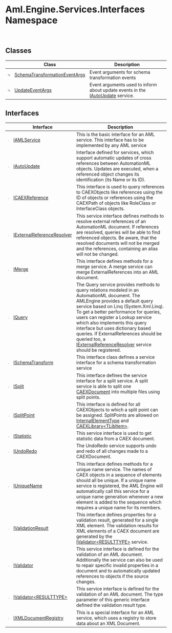 Aml.Engine.Services.Interfaces Namespace
========================================
 


Classes
-------

                | Class                              | Description                                                                         
--------------- | ---------------------------------- | ----------------------------------------------------------------------------------- 
![Public class] | [SchemaTransformationEventArgs][1] | Event arguments for schema transformation events                                    
![Public class] | [UpdateEventArgs][2]               | Event arguments used to inform about update events in the [IAutoUpdate][3] service. 


Interfaces
----------

                    | Interface                       | Description                                                                                                                                                                                                                                                                                                                                                                                                                                        
------------------- | ------------------------------- | -------------------------------------------------------------------------------------------------------------------------------------------------------------------------------------------------------------------------------------------------------------------------------------------------------------------------------------------------------------------------------------------------------------------------------------------------- 
![Public interface] | [IAMLService][4]                | This is the basic interface for an AML service. This interface has to be implemented by any AML service                                                                                                                                                                                                                                                                                                                                            
![Public interface] | [IAutoUpdate][3]                | Interface defined for services, which support automatic updates of cross references between AutomationML objects. Updates are executed, when a referenced object changes its identification (its Name or its ID).                                                                                                                                                                                                                                  
![Public interface] | [ICAEXReference][5]             | This interface is used to query references to CAEXObjects like references using the ID of objects or references using the CAEXPath of objects like RoleClass or InterfaceClass objects.                                                                                                                                                                                                                                                            
![Public interface] | [IExternalReferenceResolver][6] | This service interface defines methods to resolve external references of an AutomationML document. If references are resolved, queries will be able to find referenced objects. Be aware, that the resolved documents will not be merged and the references, containing an alias will not be changed.                                                                                                                                              
![Public interface] | [IMerge][7]                     | This interface defines methods for a merge service. A merge service can merge ExternalReferences into an AML document.                                                                                                                                                                                                                                                                                                                             
![Public interface] | [IQuery][8]                     | The Query service provides methods to query relations modeled in an AutomationML document. The AMLEngine provides a default query service based on Linq (System.Xml.Linq). To get a better performance for queries, users can register a Lookup service which also implements this query interface but uses dictionary based queries. If ExternalReferences should be queried too, a [IExternalReferenceResolver][6] service should be registered. 
![Public interface] | [ISchemaTransform][9]           | This interface class defines a service interface for a schema transformation service                                                                                                                                                                                                                                                                                                                                                               
![Public interface] | [ISplit][10]                    | This interface defines the service interface for a split service. A split service is able to split one [CAEXDocument][11] into multiple files using split points.                                                                                                                                                                                                                                                                                  
![Public interface] | [ISplitPoint][12]               | This interface is defined for all CAEXObjects to which a split point can be assigned. SplitPoints are allowed on [InternalElementType][13] and [CAEXLibrary&lt;TLibItem>][14].                                                                                                                                                                                                                                                                     
![Public interface] | [IStatistic][15]                | This service interface is used to get statistic data from a CAEX document.                                                                                                                                                                                                                                                                                                                                                                         
![Public interface] | [IUndoRedo][16]                 | The UndoRedo service supports undo and redo of all changes made to a CAEXDocument.                                                                                                                                                                                                                                                                                                                                                                 
![Public interface] | [IUniqueName][17]               | This interface defines methods for a unique name service. The names of CAEX objects in a sequence of elements should all be unique. If a unique name service is registered, the AML Engine will automatically call this service for a unique name generation whenever a new element is added to the sequence which requires a unique name for its members.                                                                                         
![Public interface] | [IValidationResult][18]         | This interface defines properties for a validation result, generated for a single XML element. The validation results for XML elements of a CAEX document are generated by the [IValidator&lt;RESULTTYPE>][19] service.                                                                                                                                                                                                                            
![Public interface] | [IValidator][20]                | This service interface is defined for the validation of an AML document. Additionally the service can also be used to repair specific invalid properties in a document and to automatically updated references to objects if the source changes.                                                                                                                                                                                                   
![Public interface] | [IValidator&lt;RESULTTYPE>][19] | This service interface is defined for the validation of an AML document. The type parameter of this generic interface defined the validation result type.                                                                                                                                                                                                                                                                                          
![Public interface] | [IXMLDocumentRegistry][21]      | This is a special interface for an AML service, which uses a registry to store data about an XML Document.                                                                                                                                                                                                                                                                                                                                         

[1]: SchemaTransformationEventArgs/README.md
[2]: UpdateEventArgs/README.md
[3]: IAutoUpdate/README.md
[4]: IAMLService/README.md
[5]: ICAEXReference/README.md
[6]: IExternalReferenceResolver/README.md
[7]: IMerge/README.md
[8]: IQuery/README.md
[9]: ISchemaTransform/README.md
[10]: ISplit/README.md
[11]: ../Aml.Engine.CAEX/CAEXDocument/README.md
[12]: ISplitPoint/README.md
[13]: ../Aml.Engine.CAEX/InternalElementType/README.md
[14]: ../Aml.Engine.CAEX/CAEXLibrary_1/README.md
[15]: IStatistic/README.md
[16]: IUndoRedo/README.md
[17]: IUniqueName/README.md
[18]: IValidationResult/README.md
[19]: IValidator_1/README.md
[20]: IValidator/README.md
[21]: IXMLDocumentRegistry/README.md
[22]: https://www.automationml.org
[23]: ../icons/logoShade.png
[Public class]: ../icons/pubclass.gif "Public class"
[Public interface]: ../icons/pubinterface.gif "Public interface"